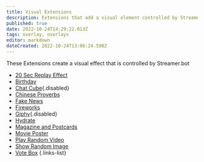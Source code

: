 ```yaml
---
title: Visual Extensions
description: Extensions that add a visual element controlled by Streamer.bot
published: true
date: 2022-10-24T14:29:22.013Z
tags: overlay, overlays
editor: markdown
dateCreated: 2022-10-24T13:06:24.598Z
---
```


These Extensions create a visual effect that is controlled by Streamer.bot

- [20 Sec Replay Effect](/extensions/20-sec-instant-replay)
- [Birthday](/extensions/birthday-extension)
- [Chat Cube](/extensions/chat-cube){.disabled}
- [Chinese Proverbs](/extensions/chinese-proverbs)
- [Fake News](/extensions/fake-news-overlay)
- [Fireworks](/extensions/fireworks)
- [Giphy](/extensions/giphy){.disabled}
- [Hydrate](/extensions/hydrate-redeem)
- [Magazine and Postcards](/extensions/pics-to-magazine-postcard-newspaper)
- [Movie Poster](/extensions/movie-poster)
- [Play Random Video](/extensions/play-random-video-from-folder)
- [Show Random Image](/extensions/display-random-image-from-folder-in-obs-image-source)
- [Vote Box](/extensions/vote-box)
  {.links-list}